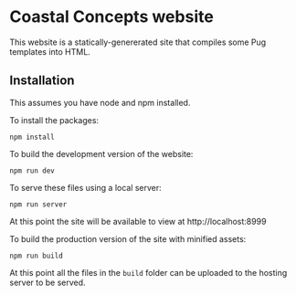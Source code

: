# Coastal Concepts website

This website is a statically-genererated site that compiles some Pug templates into HTML.

## Installation

This assumes you have node and npm installed.

To install the packages:

```
npm install
```

To build the development version of the website:

```
npm run dev
```

To serve these files using a local server:

```
npm run server
```

At this point the site will be available to view at http://localhost:8999

To build the production version of the site with minified assets:

```
npm run build
```

At this point all the files in the `build` folder can be uploaded to the hosting server to be served.
